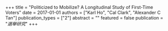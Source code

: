 +++
title = "Politicized to Mobilize? A Longitudinal Study of First-Time Voters"
date = 2017-01-01
authors = ["Karl Ho", "Cal Clark", "Alexander C Tan"]
publication_types = ["2"]
abstract = ""
featured = false
publication = "*選舉研究*"
+++

